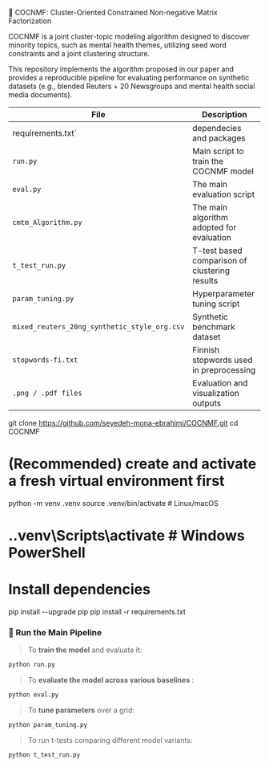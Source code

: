 🧠 COCNMF: Cluster-Oriented Constrained Non-negative Matrix Factorization

COCNMF is a joint cluster-topic modeling algorithm designed to discover minority topics, such as mental health themes, utilizing seed word constraints and a joint clustering structure.

This repository implements the algorithm proposed in our paper and provides a reproducible pipeline for evaluating performance on synthetic datasets (e.g., blended Reuters + 20 Newsgroups and mental health social media documents).

| File                                         | Description                                   |
| -------------------------------------------- | --------------------------------------------- |
| requirements.txt`                            | dependecies and packages                      |
| `run.py`                                     | Main script to train the COCNMF model         |
| `eval.py`                                    | The main evaluation script                    |
| `cmtm_Algorithm.py`                          | The main algorithm adopted for evaluation     |
| `t_test_run.py`                              | T-test based comparison of clustering results |
| `param_tuning.py`                            | Hyperparameter tuning script                  |
| `mixed_reuters_20ng_synthetic_style_org.csv` | Synthetic benchmark dataset                   |
| `stopwords-fi.txt`                           | Finnish stopwords used in preprocessing       |
| `.png / .pdf files`                          | Evaluation and visualization outputs          |



git clone https://github.com/seyedeh-mona-ebrahimi/COCNMF.git
cd COCNMF

# (Recommended) create and activate a fresh virtual environment first
python -m venv .venv
source .venv/bin/activate   # Linux/macOS
# .\.venv\Scripts\activate   # Windows PowerShell

# Install dependencies
pip install --upgrade pip
pip install -r requirements.txt





### 🚀 Run the Main Pipeline

> To **train the model** and evaluate it:

```bash
python run.py
```

> To **evaluate the model across various baselines** :

```bash
python eval.py
```


> To **tune parameters** over a grid:
```bash
python param_tuning.py
```


> To run t-tests comparing different model variants:

```bash
python t_test_run.py
```
